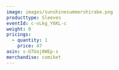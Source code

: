 ```yaml
---
image: images/sunshinesummershirabe.png
producttype: Sleeves
eventId: c-vLkg_Y6KL-c
weight: 0
pricings:
  - quantity: 1
    price: 47
asin: s-U7Uaj0WEp-s
merchandise: comiket
---
```

